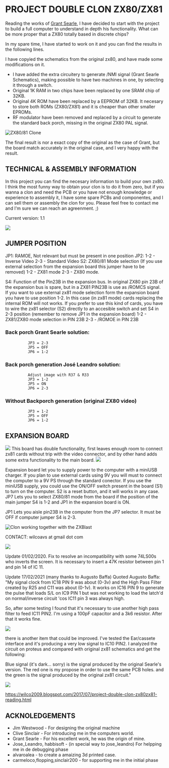# PROJECT DOUBLE CLON ZX80/ZX81

Reading the works of [Grant Searle](http://searle.x10host.com/#ZX80), I have decided to start with the project to build a full computer to understand in depth his functionality. What can be more proper that a ZX80 totally based in discrete chips? 

In my spare time, I have started to work on it and you can find the results in the following lines.

I have copyied the schematics from the original zx80, and have made some modifications on it.

- I have added the extra circuitery to generate /NMI signal (Grant Searle Schematics), making possible to have two machines in one, by selecting it through a switch.
- Original 1K RAM in two chips have been replaced by one SRAM chip of  32KB.
- Original 4K ROM have been replaced by a EEPROM of 32KB. It necesary to store both ROMs (ZX80/ZX81) and it is cheaper than other smaller EPROMs.
-  RF modulator have been removed and replaced by a circuit to generate the standard back porch, missing in the original ZX80 PAL signal.

![ZX80/81 Clone](https://lh3.googleusercontent.com/a3tTZjGUSokoMyUphqR5SHZJ3wfOpXbvwoN9k-QTiYge5uHZ-XYteMHs6ovo985GKbJCe_nP10vpZdp8bHYN9AlXPDZbchsSQltBprkMjSns3KtHl2wMzvuFCLnhYVjMVK5JiA=w996-h1247-no)

The final result is nor a exact copy of the original as the case of Grant, but the board match accurately in the original case, and I very happy with the result.

## TECHNICAL & ASSEMBLY INFORMATION

In this project you can find the necesary information to build your own zx80. I think the most funny way to obtain your clon is to do it from zero, but if you wanna a clon and need the PCB or you have not enough knowledge or experience to assembly it, I have some spare PCBs and componentes, and I can sell them or assembly the clon for you. Please feel free to contact me and I'm sure we can reach an agreenment. ;)

Current version: 1.1

![](https://lh3.googleusercontent.com/rCJV6tn4bRtD5xP2J01XtbQhOAFcQkIHwjG2PTs5kUFLTJYEPpwRD9dPU9Wus_7P2roRMrFiV_r6bx4AB1eH3hhHG4VBcHm-jtsIfwT51LC9u5qDKVhMcgAC-uYpSRKtiEv6ICVfqDUmrft0VXdILqsLhS6f-ci5W7Umk74fWQYKdmCltZMjROodQSZJIWuj3sWZtwkx2SUn3Zm80keVlYFTvZAvUO4RSQdXKRYVVGPSJaJdWytPF-uEiMIzvv5qfT4mYDBnC-GfqofApX20-UyLoEvZvTxQKA6cM-wEbGhz7QX-2P5Ngz30T_aOOOsLFDybzaFVSkEu0-Aztuu-lsrUIOo-5BsEfMnfYWue9epBj3OxYwocKKNFXdKxPxSTB5UOF6xXgVXRRxUQgXtDaMdEkAA_8DmF7i70zOS1lgH9-kZtPJs_eu8M_NfuGdDXssUw_kXJS4aPKvZ8_ZMPcppX3AiGHYtJN76VHx3QsB8ZefL5xlYTNOjEyXqZktvqzpaWWwEC28iiI7Rkx7_iQb64YHFRn1RQnPd6H6iP8zeCWNG2FOciLwMQ_T2f79s7PXthGdRW-6iFVxDD1xcBhBEmMfMiO6Gdjo2rIUpM3x4K8OVurMoqewDZ2G1iEkNCWaOpOh4981G3RFsP8XLy4C4ls8FTX44saukjyuqq=w845-h981-no)

## JUMPER POSITION
JP1: RAMOE, Not relevant but must be present in one position
JP2:
              1-2 - Inverse Video
              2-3 - Standard Video
S2: ZX80/81 Mode selection (If you use external selection from the expansion board this jumper have to be removed)
              1-2 - ZX81 mode
              2-3 - ZX80 mode.

S4: Function of the Pin23B in the expansion bus. 
In original ZX80 pin 23B of the expansion bus is spare, but in a ZX81 PIN23B is use as /ROMCS signal.
If you want to use external zx81 mode selection form the expansion board you have to use position 1-2. In this case (in zx81 mode) cards replacing the internal ROM will not works.
If you prefer to use this kind of cards, you have to wire the zx81 selector (S2) directly to an accesible switch and set S4 in 2-3 position (remember to remove JP1 in the expansion board)
              1-2 - ZX81/ZX80 mode selection in PIN 23B
              2-3 - /ROMOE in PIN 23B

### Back porch Grant Searle solution:

              JP3 = 2-3
              JP5 = OFF
              JP6 = 1-2

### Back porch generation José Leandro solution:
              Adjust image with R37 & R33
              JP3 = 1-2
              JP5 = ON
              JP6 = 2-3

### Without Backporch generation (original ZX80 video)
              JP3 = 1-2
              JP5 = OFF
              JP6 = 1-2
              
## EXPANSION BOARD
![](https://lh3.googleusercontent.com/FehGQYNSnNnPpCah7wHeFg3WgHUlYfkYtZd_ZTnBtV3qB9Kp1vZPapiCp3HhxNcqrc4W907gn2rPwl_WTRAhkWCJIaoYuTDla1NeWNFWmHeGPT0kxNU7hTfsO6rRErti0l2Dww=w640-h480-no)
This board has double functionality, first leaves enough room to connect zx81 cards  without trip with the video connector, and by other hand adds some extra functionality to the main board.
![](https://4.bp.blogspot.com/-SfDro-BBRE8/WV-5-jXwvSI/AAAAAAABq60/8qCJKzkmQEkw76GXQsi_B6LsdW6DJfg1wCK4BGAYYCw/s320/ADDON_ZX80_esquema.png)

Expansion board let you to supply power to the computer with a miniUSB charger. If you plan to use external cards using 9V you will must to connect the computer to a 9V PS through the standard conector.
If you use the miniUSB supply, you could use the ON/OFF switch present in the board (S1) to turn on the computer.
S2 is a reset button, and it will works in any case.
JP7 Lets you to select ZX80/81 mode from the board if the position of the main jumper S4 is 1-2 and JP1 in the expansion board is ON.

JP1 Lets you aisle pin23B in the computer from the JP7 selector. It must be OFF if computer jumper S4 is 2-3.

![Clon working together with the ZXBlast](https://lh3.googleusercontent.com/j9ALMYmShmvCE-jy-AzifAf2zu_0noKhuHjYqihIMtmODiZwof2czWIUYXH-UqWGO6TdXiLnMDjAKpj7Po1c5WaS6kIWaJdyXEqjynNArSz48OjEJksTGsXhDxQqEvnr6YDXmGl5VvESaMWlwIdJ6xjhwu2kQWZDYximzGeFjO39mOyrUMT1J-gvP3T8bGvWy7lPkWDsSiR0pI6hCDJZr2bOI1wuq31htQXp7wsT5vWe7ypyu1pTyPivk21z11Azjm-WXjnvVRQzJSwvq5q3OPzuYVv2PyCXvG03Tv6p_5taKzRV-rwySb_m_U9nDuxuRpI7Uc-8QEj6cFWM4ZI8NtL62JtfRc3yyowyizVgGyirSfv9Bk2rxOZqB-cOk6DNdtdGGdJT4QNYqnln8sdsbW3eD9JWjGkwFdYOPOAoj-ihRwhNHcHDzzXuyWnVDI54tBXznl0jK5OOICXLZPlEjcX42goKXJJ15L38fqvd_e-W1liQFMYBwjwnZQ0DPTSEEiSlLOfVQjilyQhW0fKNTQ-jeCu2VwTQkMloKwc0vevMCimGE85adegjdQxXJi_FQP6vlO9OII5GSUV8qNXudLEAzHOdmtRVcGPY-64G44qyDU0Gr9a-xIT18pK3NaAvpgWDecYkdOFkBCX6qmApyG_PxvDnz6c9Qs07RMNK=w1156-h981-no)

CONTACT: wilcoavs at gmail dot com

![](https://2.bp.blogspot.com/-tJBpHi4lipA/WdqxxrlYZ6I/AAAAAAABs5c/YHKejNn-AMgrKOYefYAowYfHLzalZ9-9wCLcBGAs/s320/email.png)

Update 01/02/2020.
Fix to resolve an incompatibility with some 74LS00s who inverts the screen. It is necessary to insert a 47K resistor between pin 1 and pin 14 of IC 11.

Update 17/02/2021 (many thanks to Augusto Baffa)
Quoted Augusto Baffa:
"My signal clock from IC18 PIN 9 was about (0-3v) and the High Pass Filter created by R25 and C11 was about (0-1v). It works on IC16 PIN 9 to generate the pulse that loads S/L on IC9 PIN 1 but was not working to load the latch'd on normal/inverse circuit 'cos IC11 pin 3 was always high.

So, after some testing I found that it's necessary to use another high pass filter to feed IC11 PIN2. I'm using a 100pF capacitor and a 3k6 resistor. After that it works fine. 

![](https://1.bp.blogspot.com/-3URLNU0KFKU/YC08P728yUI/AAAAAAACKHQ/lhgB2oVaM2ASNiKkZz7T3TT9pud1MCJxgCLcBGAsYHQ/s320/unnamed.png)

there is another item that could be improved. I've tested the Ear/cassete interface and it's producing a very low signal to IC10 PIN2.
 I analyzed the circuit on proteus and compared with original zx81 schematics and get the following:

Blue signal (it's dark... sorry)  is the signal produced by the original Searle's version. The red one is my propose in order to use the same PCB holes. and the green is the signal produced by the original zx81 circuit."

![](https://1.bp.blogspot.com/-fwFtGPbVKYY/YC08uQwjyWI/AAAAAAACKHc/FCEmRSYtLG0cXIXtxGl_CXDEQHExYZ5RACLcBGAsYHQ/s320/unnamed%2B%25281%2529.png)

https://wilco2009.blogspot.com/2017/07/project-double-clon-zx80zx81-reading.html

## ACKNOLEDGEMENTS
- Jim Westwood - For designing the original machine
- Clive Sinclair - For introducing me in the computers world.
- Grant Searle - For his excellent work, he was the origin of mine. 
- Jose_Leandro, habbisoft - (in special way to jose_leandro) For helpping me in de debugging phase
- alvaroalea - to create a amaizing 3d printed case.
- carmeloco,flopping,sinclair200 - for supporting me in the initial phase
